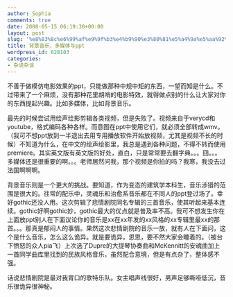 ```yaml
---
author: Sophia
comments: true
date: 2008-05-15 06:19:30+00:00
layout: post
slug: '%e8%83%8c%e6%99%af%e9%9f%b3%e4%b9%90%e3%80%81%e5%a4%9a%e5%aa%92%e4%bd%93%e4%b8%8eppt'
title: 背景音乐、多媒体与ppt
wordpress_id: 628103
categories:
- 杂说杂谈
---
```


不善于做模仿电影效果的ppt，只能做那种中规中矩的东西，一望而知是什么。不过带来了一个麻烦，没有那种花里胡哨的电影特效，就得做点别的什么让大家对你的东西提起兴趣。比如多媒体，比如背景音乐。

最先的时候尝试用绘声绘影剪辑各类视频，但是失败了。视频来自于verycd和youtube，格式编码各种各样。而意图在ppt中使用它们，就必须全部转成wmv。（我可不想ppt放到一半退出去用专用播放软件开始放视频，尤其是视频不长的时候）不知道为什么，在中文的绘声绘影里，我总是遇到各种问题，不得不转而使用premiere。其实英文版有英文版的好处，直白，只是常常要去翻字典。。。囧。。。多媒体还是很重要的啊。。。老师居然问我，那个视频是你拍的吗？我寒，我没去过法国啊啊啊。 

背景音乐则是一个更大的挑战。要知道，作为变态的建筑学本科生，音乐涉猎的范围是很大的。往常的配乐中，灵魂乐和治愈系音乐都在不同人的ppt登过场了。幸好gothic还没人用。这次剪辑了悲情剧院同名专辑的三首音乐，使其听起来基本连续。gothic好啊gothic妙，gothic最大的优点就是普及率不高。我可不想发生你在上面放ppt别人在下面议论你的音乐是xx在xx年发的xx风格的xx专辑里最xx的那首。。。那真是郁闷人的事情。果然这次悲情剧院的音乐一放，就有人在下面问，这个是什么音乐，怎么这么诡异。就是要诡异，恩恩，要不然大家会睡着的。（被台下愤怒的众人pia飞）上次选了Dupre的大提琴协奏曲和McKennitt的安魂曲加上一首同学曲库里找到的民族风格音乐，虽然配合意境，但是有点杂了，整体感不强。

话说悲情剧院是最对我胃口的歌特乐队。女主唱声线很好，男声足够嘶哑低沉，音乐很诡异很神秘。 
